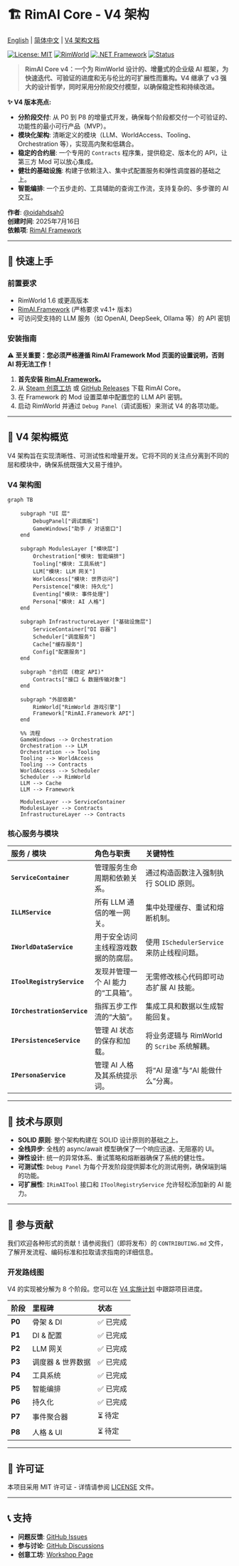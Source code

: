 # 🏗️ RimAI Core - V4 架构

[English](README.md) | [简体中文](README_zh-CN.md) | [V4 架构文档](docs/v4/)

[![License: MIT](https://img.shields.io/badge/License-MIT-yellow.svg)](https://opensource.org/licenses/MIT)
[![RimWorld](https://img.shields.io/badge/RimWorld-1.6-brightgreen.svg)](https://rimworldgame.com/)
[![.NET Framework](https://img.shields.io/badge/.NET%20Framework-4.7.2-blue.svg)](https://dotnet.microsoft.com/download/dotnet-framework)
[![Status](https://img.shields.io/badge/Status-v4.1.1-orange.svg)](https://steamcommunity.com/sharedfiles/filedetails/?id=3529186453)

> **RimAI Core v4：一个为 RimWorld 设计的、增量式的企业级 AI 框架，为快速迭代、可验证的进度和无与伦比的可扩展性而重构。V4 继承了 v3 强大的设计哲学，同时采用分阶段交付模型，以确保稳定性和持续改进。**

**✨ V4 版本亮点:**
- **分阶段交付**: 从 P0 到 P8 的增量式开发，确保每个阶段都交付一个可验证的、功能性的最小可行产品（MVP）。
- **模块化架构**: 清晰定义的模块（LLM、WorldAccess、Tooling、Orchestration 等），实现高内聚和低耦合。
- **稳定的合约层**: 一个专用的 `Contracts` 程序集，提供稳定、版本化的 API，让第三方 Mod 可以放心集成。
- **健壮的基础设施**: 构建于依赖注入、集中式配置服务和弹性调度器的基础之上。
- **智能编排**: 一个五步走的、工具辅助的查询工作流，支持复杂的、多步骤的 AI 交互。

**作者**: [@oidahdsah0](https://github.com/oidahdsah0)  
**创建时间**: 2025年7月16日  
**依赖项**: [RimAI Framework](https://github.com/oidahdsah0/Rim_AI_Framework)

---

## 🚀 快速上手

### 前置要求
- RimWorld 1.6 或更高版本
- [RimAI.Framework](https://github.com/oidahdsah0/Rim_AI_Framework) (严格要求 v4.1+ 版本)
- 可访问受支持的 LLM 服务（如 OpenAI, DeepSeek, Ollama 等）的 API 密钥

### 安装指南
⚠️ **至关重要：您必须严格遵循 RimAI Framework Mod 页面的设置说明，否则 AI 将无法工作！**

1.  **首先安装 [RimAI.Framework](https://github.com/oidahdsah0/Rim_AI_Framework)。**
2.  从 [Steam 创意工坊](https://steamcommunity.com/sharedfiles/filedetails/?id=TBD) 或 [GitHub Releases](https://github.com/oidahdsah0/Rimworld_AI_Core/releases) 下载 RimAI Core。
3.  在 Framework 的 Mod 设置菜单中配置您的 LLM API 密钥。
4.  启动 RimWorld 并通过 `Debug Panel`（调试面板）来测试 V4 的各项功能。

---

## 📐 V4 架构概览

V4 架构旨在实现清晰性、可测试性和增量开发。它将不同的关注点分离到不同的层和模块中，确保系统既强大又易于维护。

### V4 架构图

```mermaid
graph TB

    subgraph "UI 层"
        DebugPanel["调试面板"]
        GameWindows["助手 / 对话窗口"]
    end

    subgraph ModulesLayer ["模块层"]
        Orchestration["模块: 智能编排"]
        Tooling["模块: 工具系统"]
        LLM["模块: LLM 网关"]
        WorldAccess["模块: 世界访问"]
        Persistence["模块: 持久化"]
        Eventing["模块: 事件处理"]
        Persona["模块: AI 人格"]
    end

    subgraph InfrastructureLayer ["基础设施层"]
        ServiceContainer["DI 容器"]
        Scheduler["调度服务"]
        Cache["缓存服务"]
        Config["配置服务"]
    end
    
    subgraph "合约层 (稳定 API)"
        Contracts["接口 & 数据传输对象"]
    end

    subgraph "外部依赖"
        RimWorld["RimWorld 游戏引擎"]
        Framework["RimAI.Framework API"]
    end

    %% 流程
    GameWindows --> Orchestration
    Orchestration --> LLM
    Orchestration --> Tooling
    Tooling --> WorldAccess
    Tooling --> Contracts
    WorldAccess --> Scheduler
    Scheduler --> RimWorld
    LLM --> Cache
    LLM --> Framework
    
    ModulesLayer --> ServiceContainer
    ModulesLayer --> Contracts
    InfrastructureLayer --> Contracts
```

### 核心服务与模块

| 服务 / 模块 | 角色与职责 | 关键特性 |
| :--- | :--- | :--- |
| **`ServiceContainer`** | 管理服务生命周期和依赖关系。 | 通过构造函数注入强制执行 SOLID 原则。 |
| **`ILLMService`** | 所有 LLM 通信的唯一网关。 | 集中处理缓存、重试和熔断机制。 |
| **`IWorldDataService`** | 用于安全访问主线程游戏数据的防腐层。 | 使用 `ISchedulerService` 来防止线程问题。 |
| **`IToolRegistryService`**| 发现并管理一个 AI 能力的“工具箱”。 | 无需修改核心代码即可动态扩展 AI 技能。 |
| **`IOrchestrationService`**| 指挥五步工作流的“大脑”。 | 集成工具和数据以生成智能回复。 |
| **`IPersistenceService`** | 管理 AI 状态的保存和加载。 | 将业务逻辑与 RimWorld 的 `Scribe` 系统解耦。 |
| **`IPersonaService`** | 管理 AI 人格及其系统提示词。 | 将“AI 是谁”与“AI 能做什么”分离。 |

---

## 🔧 技术与原则

- **SOLID 原则**: 整个架构构建在 SOLID 设计原则的基础之上。
- **全栈异步**: 全栈的 async/await 模型确保了一个响应迅速、无阻塞的 UI。
- **弹性设计**: 统一的异常体系、重试策略和熔断器确保了系统的健壮性。
- **可测试性**: `Debug Panel` 为每个开发阶段提供脚本化的测试用例，确保端到端的功能。
- **可扩展性**: `IRimAITool` 接口和 `IToolRegistryService` 允许轻松添加新的 AI 能力。

---

## 🤝 参与贡献

我们欢迎各种形式的贡献！请参阅我们（即将发布）的 `CONTRIBUTING.md` 文件，了解开发流程、编码标准和拉取请求指南的详细信息。

### 开发路线图
V4 的实现被分解为 8 个阶段。您可以在 [V4 实施计划](docs/v4/IMPLEMENTATION_V4.md) 中跟踪项目进度。

| 阶段 | 里程碑 | 状态 |
| :--- | :--- | :--- |
| **P0** | 骨架 & DI | ✅ 已完成 |
| **P1** | DI & 配置 | ✅ 已完成 |
| **P2** | LLM 网关 | ✅ 已完成 |
| **P3** | 调度器 & 世界数据 | ✅ 已完成 |
| **P4** | 工具系统 | ✅ 已完成 |
| **P5** | 智能编排 | ✅ 已完成 |
| **P6** | 持久化 | ✅ 已完成 |
| **P7** | 事件聚合器 | ⏳ 待定 |
| **P8** | 人格 & UI | ⏳ 待定 |

---

## 📄 许可证

本项目采用 MIT 许可证 - 详情请参阅 [LICENSE](LICENSE) 文件。

---

## 📞 支持

- **问题反馈**: [GitHub Issues](https://github.com/oidahdsah0/Rimworld_AI_Core/issues)
- **参与讨论**: [GitHub Discussions](https://github.com/oidahdsah0/Rimworld_AI_Core/discussions)
- **创意工坊**: [Workshop Page](https://steamcommunity.com/sharedfiles/filedetails/?id=TBD)
